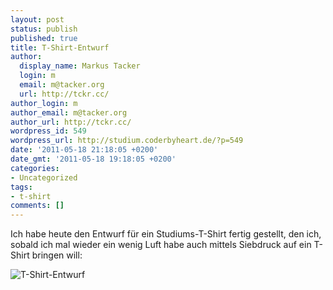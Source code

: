 ```yaml
---
layout: post
status: publish
published: true
title: T-Shirt-Entwurf
author:
  display_name: Markus Tacker
  login: m
  email: m@tacker.org
  url: http://tckr.cc/
author_login: m
author_email: m@tacker.org
author_url: http://tckr.cc/
wordpress_id: 549
wordpress_url: http://studium.coderbyheart.de/?p=549
date: '2011-05-18 21:18:05 +0200'
date_gmt: '2011-05-18 19:18:05 +0200'
categories:
- Uncategorized
tags:
- t-shirt
comments: []
---
```

<p>Ich habe heute den Entwurf für ein Studiums-T-Shirt fertig gestellt, den ich, sobald ich mal wieder ein wenig Luft habe auch mittels Siebdruck auf ein T-Shirt bringen will:</p>
<p><img src="https://dl.dropbox.com/s/3yce1ydssiormhu/space-invaders-tshirt.jpg" alt="T-Shirt-Entwurf" /></p>
